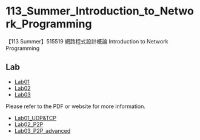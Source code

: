 # 113_Summer_Introduction_to_Network_Programming
【113 Summer】515519 網路程式設計概論 Introduction to Network Programming
## **Lab**
* [Lab01](https://github.com/cinsiangNG/113_Summer_Introduction_to_Network_Programming/tree/main/Lab01_UDP%26TCP)
* [Lab02](https://github.com/cinsiangNG/113_Summer_Introduction_to_Network_Programming/tree/main/Lab02_P2P)
* [Lab03](https://github.com/cinsiangNG/113_Summer_Introduction_to_Network_Programming/tree/main/Lab03_P2P_advanced) 

Please refer to the PDF or website for more information.  
- [Lab01_UDP&TCP](https://github.com/cinsiangNG/113_Summer_Introduction_to_Network_Programming/blob/main/Lab01_UDP%26TCP/NP%202024%20FALL%20Lab1.pdf)
- [Lab02_P2P](https://hackmd.io/@wei0107/rk0gAJWkkl)
- [Lab03_P2P_advanced](https://bedecked-griffin-98f.notion.site/Network-Programming-HW3-Two-Player-Online-Game-Part-3-13dd3aba0aea808abffdebe55ef6b81c)
